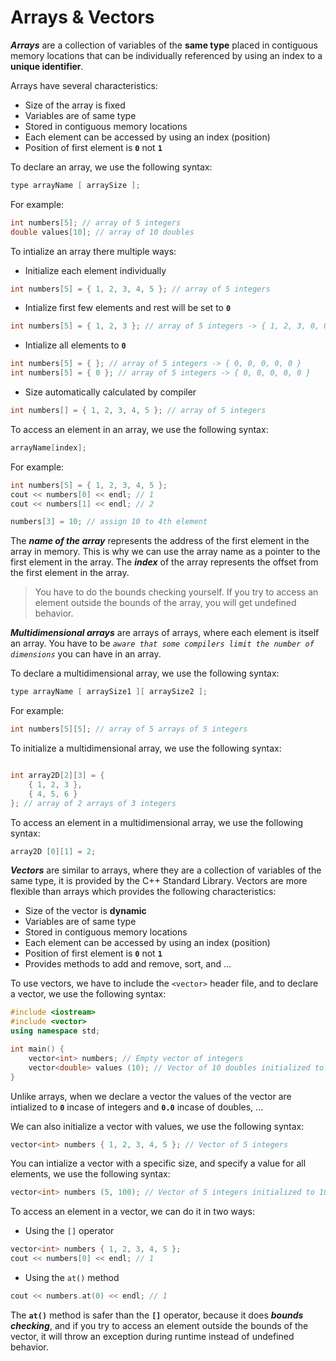 # Arrays & Vectors

***Arrays*** are a collection of variables of the **same type** placed in contiguous memory locations that can be individually referenced by using an index to a **unique identifier**.

Arrays have several characteristics:

- Size of the array is fixed
- Variables are of same type
- Stored in contiguous memory locations
- Each element can be accessed by using an index (position)
- Position of first element is **`0`** not **`1`**

To declare an array, we use the following syntax:

```cpp
type arrayName [ arraySize ];
```

For example:

```cpp
int numbers[5]; // array of 5 integers
double values[10]; // array of 10 doubles
```

To intialize an array there multiple ways:

- Initialize each element individually

```cpp
int numbers[5] = { 1, 2, 3, 4, 5 }; // array of 5 integers
```

- Intialize first few elements and rest will be set to **`0`**

```cpp
int numbers[5] = { 1, 2, 3 }; // array of 5 integers -> { 1, 2, 3, 0, 0 }
```

- Intialize all elements to **`0`**

```cpp
int numbers[5] = { }; // array of 5 integers -> { 0, 0, 0, 0, 0 }
int numbers[5] = { 0 }; // array of 5 integers -> { 0, 0, 0, 0, 0 }
```

- Size automatically calculated by compiler

```cpp
int numbers[] = { 1, 2, 3, 4, 5 }; // array of 5 integers
```

To access an element in an array, we use the following syntax:

```cpp
arrayName[index];
```

For example:

```cpp
int numbers[5] = { 1, 2, 3, 4, 5 };
cout << numbers[0] << endl; // 1
cout << numbers[1] << endl; // 2

numbers[3] = 10; // assign 10 to 4th element
```

The ***name of the array*** represents the address of the first element in the array in memory. This is why we can use the array name as a pointer to the first element in the array. The ***index*** of the array represents the offset from the first element in the array.

> You have to do the bounds checking yourself. If you try to access an element outside the bounds of the array, you will get undefined behavior.

***Multidimensional arrays*** are arrays of arrays, where each element is itself an array. You have to be *`aware that some compilers limit the number of dimensions`* you can have in an array.

To declare a multidimensional array, we use the following syntax:

```cpp
type arrayName [ arraySize1 ][ arraySize2 ];
```

For example:

```cpp
int numbers[5][5]; // array of 5 arrays of 5 integers
```

To initialize a multidimensional array, we use the following syntax:

```cpp

int array2D[2][3] = { 
    { 1, 2, 3 }, 
    { 4, 5, 6 } 
}; // array of 2 arrays of 3 integers
```

To access an element in a multidimensional array, we use the following syntax:

```cpp
array2D [0][1] = 2;
```

***Vectors*** are similar to arrays, where they are a collection of variables of the same type, it is provided by the C++ Standard Library. Vectors are more flexible than arrays which provides the following characteristics:

- Size of the vector is **dynamic**
- Variables are of same type
- Stored in contiguous memory locations
- Each element can be accessed by using an index (position)
- Position of first element is **`0`** not **`1`**
- Provides methods to add and remove, sort, and ...

To use vectors, we have to include the `<vector>` header file, and to declare a vector, we use the following syntax:

```cpp
#include <iostream>
#include <vector>
using namespace std;

int main() {
    vector<int> numbers; // Empty vector of integers
    vector<double> values (10); // Vector of 10 doubles initialized to 0.0
}
```

Unlike arrays, when we declare a vector the values of the vector are intialized to **`0`** incase of integers and **`0.0`** incase of doubles, ...

We can also initialize a vector with values, we use the following syntax:

```cpp
vector<int> numbers { 1, 2, 3, 4, 5 }; // Vector of 5 integers
```

You can intialize a vector with a specific size, and specify a value for all elements, we use the following syntax:

```cpp
vector<int> numbers (5, 100); // Vector of 5 integers initialized to 100
```

To access an element in a vector, we can do it in two ways:

- Using the `[]` operator

```cpp
vector<int> numbers { 1, 2, 3, 4, 5 };
cout << numbers[0] << endl; // 1
```

- Using the `at()` method

```cpp
cout << numbers.at(0) << endl; // 1
```

The **`at()`** method is safer than the **`[]`** operator, because it does ***bounds checking***, and if you try to access an element outside the bounds of the vector, it will throw an exception during runtime instead of undefined behavior.

